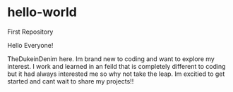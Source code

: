 # hello-world
First Repository

Hello Everyone!

TheDukeinDenim here. Im brand new to coding and want to explore my interest. I work and learned in an feild that is completely different to coding but it had always interested me so why not take the leap. Im excitied to get started and cant wait to share my projects!!
